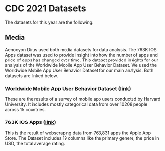 # CDC 2021 Datasets

The datasets for this year are the following:

## Media

Aenocyon Dirus used both media datasets for data analysis. The 763K IOS Apps dataset was used to provide insight into how the number of apps and price of apps has changed over time. This dataset provided insights for our analysis of the Worldwide Mobile App User Behavior Dataset. We used the Worldwide Mobile App User Behavior Dataset for our main analysis. Both datasets are linked below.

### Worldwide Mobile App User Behavior Dataset ([link](https://dataverse.harvard.edu/dataset.xhtml?persistentId=doi:10.7910/DVN/27459))
These are the results of a survey of mobile app users conducted by Harvard University. It includes mostly categorical data from over 10208 people across 15 countries.

### 763K IOS Apps ([link](https://www.kaggle.com/cmqub19/763k-ios-app-info))
This is the result of webscraping data from 763,831 apps the Apple App Store. The Dataset includes 19 columns like the primary genere, the price in USD, the total average rating.


